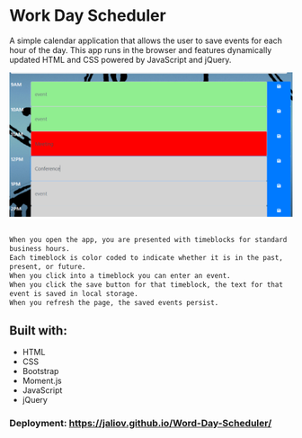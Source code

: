 # Work Day Scheduler

A simple calendar application that allows the user to save events for each hour of the day. This app runs in the browser and features dynamically updated HTML and CSS powered by JavaScript and jQuery.

![](WorkDaySchedulerImg.jpg)


## 
```
When you open the app, you are presented with timeblocks for standard business hours. 
Each timeblock is color coded to indicate whether it is in the past, present, or future.
When you click into a timeblock you can enter an event.
When you click the save button for that timeblock, the text for that event is saved in local storage.
When you refresh the page, the saved events persist.

```

## Built with: 

- HTML
- CSS
- Bootstrap
- Moment.js
- JavaScript
- jQuery

### Deployment: https://jaliov.github.io/Word-Day-Scheduler/





